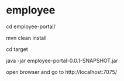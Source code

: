 # employee

cd employee-portal/

mvn clean install

cd target

java -jar employee-portal-0.0.1-SNAPSHOT.jar

open browser and go to http://localhost:7075/


